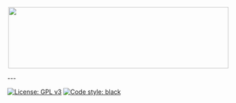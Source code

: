 <p align="center"> <img width="500" height="140" src="http://i66.tinypic.com/1606kr8.png"> </p>
---

[![License: GPL v3](https://img.shields.io/badge/License-GPL%20v3-blue.svg)](https://www.gnu.org/licenses/gpl-3.0)
[![Code style: black](https://img.shields.io/badge/code%20style-black-000000.svg)](https://github.com/ambv/black)
